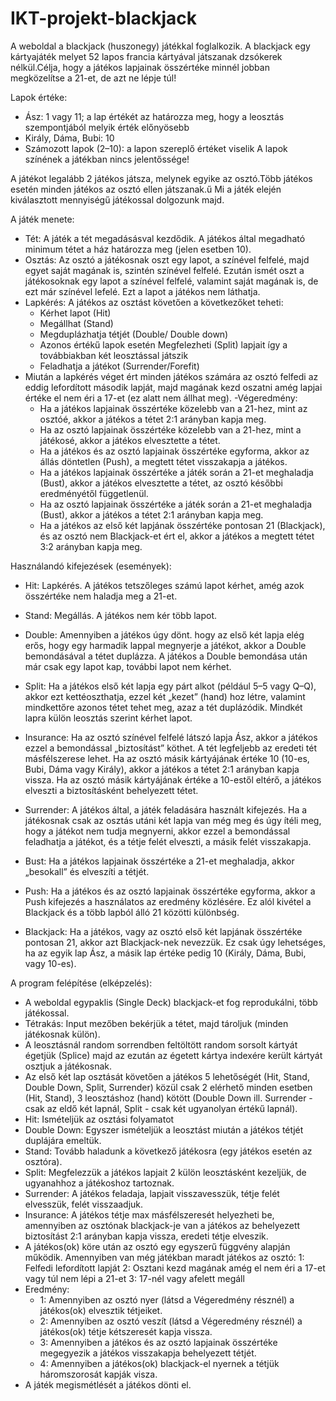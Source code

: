 # IKT-projekt-blackjack
A weboldal a blackjack (huszonegy) játékkal foglalkozik.
A blackjack egy kártyajáték melyet 52 lapos francia kártyával játszanak dzsókerek nélkül.Célja, hogy a játékos lapjainak összértéke minnél jobban megközelítse a 21-et, de azt ne lépje túl!

Lapok értéke:
- Ász: 1 vagy 11; a lap értékét az határozza meg, hogy a leosztás szempontjából melyik érték előnyösebb
- Király, Dáma, Bubi: 10
- Számozott lapok (2–10): a lapon szereplő értéket viselik
A lapok színének a játékban nincs jelentőssége!

A játékot legalább 2 játékos játsza, melynek egyike az osztó.Több játékos esetén minden játékos az osztó ellen játszanak.ű
Mi a játék elején kiválasztott mennyiségű játékossal dolgozunk majd.

A játék menete:
- Tét: A játék a tét megadásásval kezdődik. A játékos által megadható minimum tétet a ház határozza meg (jelen esetben 10).
- Osztás: Az osztó a játékosnak oszt egy lapot, a színével felfelé, majd egyet saját magának is, szintén színével felfelé. Ezután ismét oszt a játékosoknak egy lapot a színével felfelé, valamint saját magának is, de ezt már színével lefelé. Ezt a lapot a játékos nem láthatja.
- Lapkérés: A játékos az osztást követően a következőket teheti:
	- Kérhet lapot (Hit)
	- Megállhat (Stand)
	- Megduplázhatja tétjét (Double/ Double down)
	- Azonos értékű lapok esetén Megfelezheti (Split) lapjait így a továbbiakban két leosztással játszik
	- Feladhatja a játékot (Surrender/Forefit)
- Miután a lapkérés véget ért minden játékos számára az osztó felfedi az eddig lefordított második lapját, majd magának kezd oszatni amég lapjai értéke el nem éri a 17-et (ez alatt nem állhat meg).
-Végeredmény:
	- Ha a játékos lapjainak összértéke közelebb van a 21-hez, mint az osztóé, akkor a játékos a tétet 2:1 arányban kapja meg.
	- Ha az osztó lapjainak összértéke közelebb van a 21-hez, mint a játékosé, akkor a játékos elvesztette a tétet.
	- Ha a játékos és az osztó lapjainak összértéke egyforma, akkor az állás döntetlen (Push), a megtett tétet visszakapja a játékos.
	- Ha a játékos lapjainak összértéke a játék során a 21-et meghaladja (Bust), akkor a játékos elvesztette a tétet, az osztó későbbi eredményétől függetlenül.
	- Ha az osztó lapjainak összértéke a játék során a 21-et meghaladja (Bust), akkor a játékos a tétet 2:1 arányban kapja meg.
	- Ha a játékos az első két lapjának összértéke pontosan 21 (Blackjack), és az osztó nem Blackjack-et ért el, akkor a játékos a megtett tétet 3:2 arányban kapja meg.
	

Használandó kifejezések (események):
- Hit: Lapkérés. A játékos tetszőleges számú lapot kérhet, amég azok összértéke nem haladja meg a 21-et.

- Stand: Megállás. A játékos nem kér több lapot.

- Double: Amennyiben a játékos úgy dönt. hogy az első két lapja elég erős, hogy egy harmadik lappal megnyerje a játékot, akkor a Double bemondásával a tétet duplázza. A játékos a Double bemondása után már csak egy lapot kap, további lapot nem kérhet.

- Split: Ha a játékos első két lapja egy párt alkot (például 5–5 vagy Q–Q), akkor ezt kettéoszthatja, ezzel két „kezet” (hand) hoz létre, valamint mindkettőre azonos tétet tehet meg, azaz a tét duplázódik. Mindkét lapra külön leosztás szerint kérhet lapot.

- Insurance: Ha az osztó színével felfelé látszó lapja Ász, akkor a játékos ezzel a bemondással „biztosítást” köthet. A tét legfeljebb az eredeti tét másfélszerese lehet. Ha az osztó másik kártyájának értéke 10 (10-es, Bubi, Dáma vagy Király), akkor a játékos a tétet 2:1 arányban kapja vissza. Ha az osztó másik kártyájának értéke a 10-estől eltérő, a játékos elveszti a biztosításként behelyezett tétet.

- Surrender: A játékos által, a játék feladására használt kifejezés. Ha a játékosnak csak az osztás utáni két lapja van még meg és úgy ítéli meg, hogy a játékot nem tudja megnyerni, akkor ezzel a bemondással feladhatja a játékot, és a tétje felét elveszti, a másik felét visszakapja.

- Bust: Ha a játékos lapjainak összértéke a 21-et meghaladja, akkor „besokall” és elveszíti a tétjét.
- Push: Ha a játékos és az osztó lapjainak összértéke egyforma, akkor a Push kifejezés a használatos az eredmény közlésére. Ez alól kivétel a Blackjack és a több lapból álló 21 közötti különbség.

- Blackjack: Ha a játékos, vagy az osztó első két lapjának összértéke pontosan 21, akkor azt Blackjack-nek nevezzük. Ez csak úgy lehetséges, ha az egyik lap Ász, a másik lap értéke pedig 10 (Király, Dáma, Bubi, vagy 10-es).

A program felépítése (elképzelés):
- A weboldal egypaklis (Single Deck) blackjack-et fog reprodukálni, több játékossal.
-  Tétrakás: Input mezőben bekérjük a tétet, majd tároljuk (minden játékosnak külön).
- A leosztásnál random sorrendben feltöltött random sorsolt  kártyát égetjük (Splice) majd az ezután az égetett kártya indexére került kártyát osztjuk a játékosnak.
- Az első két lap osztását követően a játékos 5 lehetőségét (Hit, Stand, Double Down, Split, Surrender) közül csak 2 elérhető minden esetben (Hit, Stand), 3 leosztáshoz (hand) kötött (Double Down ill. Surrender - csak az eldő két lapnál, Split - csak két ugyanolyan értékű lapnál).
- Hit: Ismételjük az osztási folyamatot
- Double Down: Egyszer ismételjük a leosztást miután a játékos tétjét duplájára emeltük.
- Stand: Tovább haladunk a következő játékosra (egy játékos esetén az osztóra).
- Split: Megfelezzük a játékos lapjait 2 külön leosztásként kezeljük, de ugyanahhoz a játékoshoz tartoznak.
- Surrender: A játékos feladaja, lapjait visszavesszük, tétje felét elvesszük, felét visszaadjuk.
- Insurance: A játékos tétje max másfélszeresét helyezheti be, amennyiben az osztónak blackjack-je van a játékos az behelyezett biztosítást 2:1 arányban kapja vissza, eredeti tétje elveszik.
- A játékos(ok) köre után az osztó egy egyszerű függvény alapján működik. Amennyiben van még játékban maradt játékos az osztó:
	1: Felfedi lefordított lapját
	2: Osztani kezd magának amég el nem éri a 17-et vagy túl nem lépi a 21-et
	3: 17-nél vagy afelett megáll
- Eredmény:
	- 1: Amennyiben az osztó nyer (látsd a Végeredmény résznél) a játékos(ok) elvesztik tétjeiket.
	- 2: Amennyiben az osztó veszít (látsd a Végeredmény résznél) a játékos(ok) tétje kétszeresét kapja vissza.
	- 3: Amennyiben a játékos és az osztó lapjainak összértéke megegyezik a játékos visszakapja behelyezett tétjét.
	- 4: Amennyiben a játékos(ok) blackjack-el nyernek a tétjük háromszorosát kapják visza.
- A játék megismétlését a játékos dönti el.
